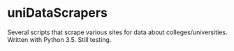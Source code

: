 # uniDataScrapers

Several scripts that scrape various sites for data about colleges/universities. Written with Python 3.5. Still testing.